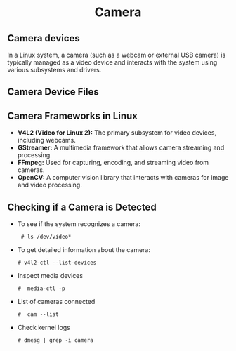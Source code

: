 <h1 style="text-align:center;"> Camera</p>

## Camera devices

In a Linux system, a camera (such as a webcam or external USB camera) is typically managed as a video device and interacts with the system using various subsystems and drivers.

## Camera Device Files

## Camera Frameworks in Linux

- **V4L2 (Video for Linux 2):** The primary subsystem for video devices, including webcams.
- **GStreamer:** A multimedia framework that allows camera streaming and processing.
- **FFmpeg:** Used for capturing, encoding, and streaming video from cameras.
- **OpenCV:** A computer vision library that interacts with cameras for image and video processing.

## Checking if a Camera is Detected

- To see if the system recognizes a camera:

  ```
   # ls /dev/video*
  ```

- To get detailed information about the camera:

  ```
  # v4l2-ctl --list-devices
  ```

- Inspect media devices

  ```
  #  media-ctl -p
  ```

- List of cameras connected

  ```
  #  cam --list
  ```

- Check kernel logs
  ```
  # dmesg | grep -i camera
  ```
